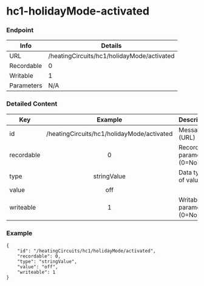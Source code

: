 # hc1-holidayMode-activated



### Endpoint

| Info  | Details |
| ------------- | ------------- |
| URL   | /heatingCircuits/hc1/holidayMode/activated   |
| Recordable   | 0   |
| Writable   | 1   |
| Parameters  | N/A  |

### Detailed Content

|  Key  | Example | Description |
| ------------- | :------: | ------------------------------ |
|  id | /heatingCircuits/hc1/holidayMode/activated | Message ID (URL) |
|  recordable | 0 | Recordable parameter (0=No) |
|  type | stringValue | Data type of value |
|  value | off |  |
|  writeable | 1 | Writable parameter (0=No) |



### Example
```
{
    "id": "/heatingCircuits/hc1/holidayMode/activated",
    "recordable": 0,
    "type": "stringValue",
    "value": "off",
    "writeable": 1
}
```
